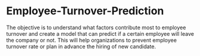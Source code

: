 # Employee-Turnover-Prediction

The objective is to understand what factors contribute most to employee turnover and create a model that can predict if a certain employee will leave the company or not.
This will help organizations to prevent employee turnover rate or plan in advance the hiring of new candidate.
